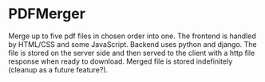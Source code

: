 # PDFMerger

Merge up to five pdf files in chosen order into one. The frontend is handled by HTML/CSS and some JavaScript. Backend uses python and django. The file is stored on the server side and then served to the client with a http file response when ready to download. Merged file is stored indefinitely (cleanup as a future feature?).
